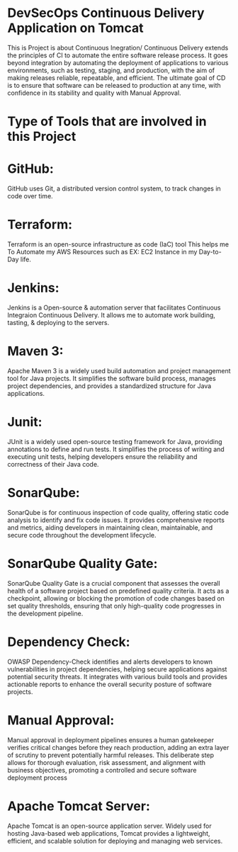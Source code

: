 # DevSecOps Continuous Delivery Application on Tomcat
This is Project is about Continuous Inegration/ Continuous Delivery extends the principles of CI to automate the entire software release process. It goes beyond integration by automating the deployment of applications to various environments, such as testing, staging, and production, with the aim of making releases reliable, repeatable, and efficient. The ultimate goal of CD is to ensure that software can be released to production at any time, with confidence in its stability and quality with Manual Approval.

# Type of Tools that are involved in this Project

# GitHub:
GitHub uses Git, a distributed version control system, to track changes in code over time.

# Terraform:
Terraform is an open-source infrastructure as code (IaC) tool This helps me To Automate my AWS Resources such as EX: EC2 Instance in my Day-to-Day life.

# Jenkins:
Jenkins is a Open-source & automation server that facilitates Continuous Integraion Continuous Delivery. It allows me to automate work building, tasting, & deploying to the servers.

# Maven 3:
Apache Maven 3 is a widely used build automation and project management tool for Java projects. It simplifies the software build process, manages project dependencies, and provides a standardized structure for Java applications.

# Junit:
JUnit is a widely used open-source testing framework for Java, providing annotations to define and run tests. It simplifies the process of writing and executing unit tests, helping developers ensure the reliability and correctness of their Java code.

# SonarQube:
SonarQube is for continuous inspection of code quality, offering static code analysis to identify and fix code issues. It provides comprehensive reports and metrics, aiding developers in maintaining clean, maintainable, and secure code throughout the development lifecycle.

# SonarQube Quality Gate:
SonarQube Quality Gate is a crucial component that assesses the overall health of a software project based on predefined quality criteria. It acts as a checkpoint, allowing or blocking the promotion of code changes based on set quality thresholds, ensuring that only high-quality code progresses in the development pipeline.

# Dependency Check:
OWASP Dependency-Check identifies and alerts developers to known vulnerabilities in project dependencies, helping secure applications against potential security threats. It integrates with various build tools and provides actionable reports to enhance the overall security posture of software projects.

# Manual Approval:
Manual approval in deployment pipelines ensures a human gatekeeper verifies critical changes before they reach production, adding an extra layer of scrutiny to prevent potentially harmful releases. This deliberate step allows for thorough evaluation, risk assessment, and alignment with business objectives, promoting a controlled and secure software deployment process

# Apache Tomcat Server:
Apache Tomcat is an open-source application server. Widely used for hosting Java-based web applications, Tomcat provides a lightweight, efficient, and scalable solution for deploying and managing web services.
